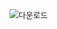 ![다운로드](https://user-images.githubusercontent.com/63652571/164129510-af06f533-d95d-46f2-872c-a275ea5f5ea4.png)

